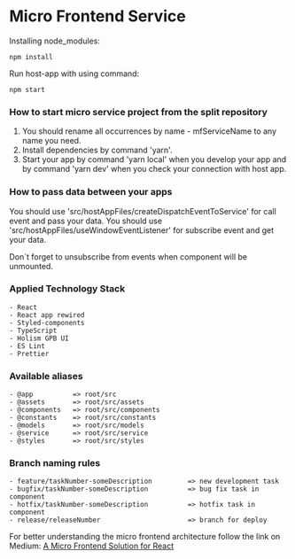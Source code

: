 # Micro Frontend Service

Installing node_modules:

`npm install`

Run host-app with using command:

`npm start`

### How to start micro service project from the split repository

1. You should rename all occurrences by name - mfServiceName to any name you need. 
2. Install dependencies by command 'yarn'.
3. Start your app by command 'yarn local' when you develop your app and by command 'yarn dev' when you check your connection with host app.  

### How to pass data between your apps 

You should use 'src/hostAppFiles/createDispatchEventToService' for call event and pass your data.
You should use 'src/hostAppFiles/useWindowEventListener' for subscribe event and get your data.

Don`t forget to unsubscribe from events when component will be unmounted.

### Applied Technology Stack

```
- React
- React app rewired
- Styled-components
- TypeScript
- Holism GPB UI
- ES Lint
- Prettier
```

### Available aliases

```
- @app          => root/src
- @assets       => root/src/assets
- @components   => root/src/components
- @constants    => root/src/constants
- @models       => root/src/models
- @service      => root/src/service
- @styles       => root/src/styles
```

### Branch naming rules

```
- feature/taskNumber-someDescription         => new development task
- bugfix/taskNumber-someDescription          => bug fix task in component
- hotfix/taskNumber-someDescription          => hotfix task in component
- release/releaseNumber                      => branch for deploy
```

For better understanding the micro frontend architecture follow the link on Medium:
[A Micro Frontend Solution for React](https://levelup.gitconnected.com/a-micro-frontend-solution-for-react-1914b19663b)
